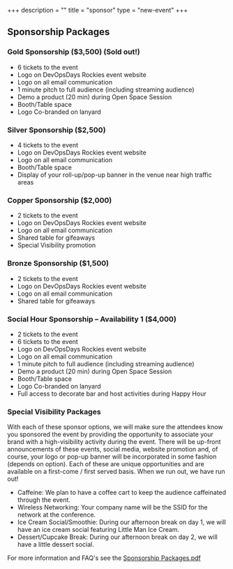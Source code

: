 +++
description = ""
title = "sponsor"
type = "new-event"
+++
## Sponsorship Packages


### Gold Sponsorship ($3,500) (Sold out!)

* 6 tickets to the event
* Logo on DevOpsDays Rockies event website
* Logo on all email communication
* 1 minute pitch to full audience (including streaming audience)
* Demo a product (20 min) during Open Space Session
* Booth/Table space
* Logo Co-branded on lanyard

### Silver Sponsorship ($2,500)

* 4 tickets to the event
* Logo on DevOpsDays Rockies event website
* Logo on all email communication
* Booth/Table space
* Display of your roll-up/pop-up banner in the venue near high traffic areas

### Copper Sponsorship ($2,000)

* 2 tickets to the event
* Logo on DevOpsDays Rockies event website
* Logo on all email communication
* Shared table for gifeaways
* Special Visibility promotion

### Bronze Sponsorship ($1,500)
* 2 tickets to the event
* Logo on DevOpsDays Rockies event website
* Logo on all email communication
* Shared table for gifeaways

### Social Hour Sponsorship – Availability 1 ($4,000)

* 2 tickets to the event
* 6 tickets to the event
* Logo on DevOpsDays Rockies event website
* Logo on all email communication
* 1 minute pitch to full audience (including streaming audience)
* Demo a product (20 min) during Open Space Session
* Booth/Table space
* Logo Co-branded on lanyard
* Full access to decorate bar and host activities during Happy Hour

### Special Visibility Packages
With each of these sponsor options, we will make sure the attendees know you sponsored the
event by providing the opportunity to associate your brand with a high-visibility activity during
the event. There will be up-front announcements of these events, social media, website
promotion and, of course, your logo or pop-up banner will be incorporated in some fashion
(depends on option).
Each of these are unique opportunities and are available on a first-come / first served basis.
When we run out, we have run out!

* Caffeine: We plan to have a coffee cart to keep the audience caffeinated through the
event.
* Wireless Networking: Your company name will be the SSID for the network at the
conference.
* Ice Cream Social/Smoothie: During our afternoon break on day 1, we will have an ice
cream social featuring Little Man Ice Cream.
* Dessert/Cupcake Break: During our afternoon break on day 2, we will have a little
dessert social.


For more information and FAQ's see the [Sponsorship Packages.pdf](http://www.devopsdaysrox.org/sponsor/2016-DevOpsDaysRox-Sponsorship.pdf)